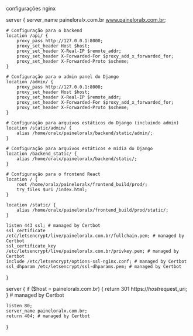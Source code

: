 configurações nginx

server {
    server_name paineloralx.com.br www.paineloralx.com.br;

    # Configuração para o backend
    location /api/ {
        proxy_pass http://127.0.0.1:8000;
        proxy_set_header Host $host;
        proxy_set_header X-Real-IP $remote_addr;
        proxy_set_header X-Forwarded-For $proxy_add_x_forwarded_for;
        proxy_set_header X-Forwarded-Proto $scheme;
    }
    
    # Configuração para o admin panel do Django
    location /admin/ {
        proxy_pass http://127.0.0.1:8000;
        proxy_set_header Host $host;
        proxy_set_header X-Real-IP $remote_addr;
        proxy_set_header X-Forwarded-For $proxy_add_x_forwarded_for;
        proxy_set_header X-Forwarded-Proto $scheme;
    }
    
    # Configuração para arquivos estáticos do Django (incluindo admin)
    location /static/admin/ {
        alias /home/oralx/paineloralx/backend/static/admin/;
    }

    # Configuração para arquivos estáticos e mídia do Django
    location /backend_static/ {
        alias /home/oralx/paineloralx/backend/static/;
    }

    # Configuração para o frontend React
    location / {
        root /home/oralx/paineloralx/frontend_build/prod/;
        try_files $uri /index.html;
    }

    location /static/ {
        alias /home/oralx/paineloralx/frontend_build/prod/static/;
    }

    listen 443 ssl; # managed by Certbot
    ssl_certificate /etc/letsencrypt/live/paineloralx.com.br/fullchain.pem; # managed by Certbot
    ssl_certificate_key /etc/letsencrypt/live/paineloralx.com.br/privkey.pem; # managed by Certbot
    include /etc/letsencrypt/options-ssl-nginx.conf; # managed by Certbot
    ssl_dhparam /etc/letsencrypt/ssl-dhparams.pem; # managed by Certbot

}

server {
    if ($host = paineloralx.com.br) {
        return 301 https://$host$request_uri;
    } # managed by Certbot


    listen 80;
    server_name paineloralx.com.br;
    return 404; # managed by Certbot


}
